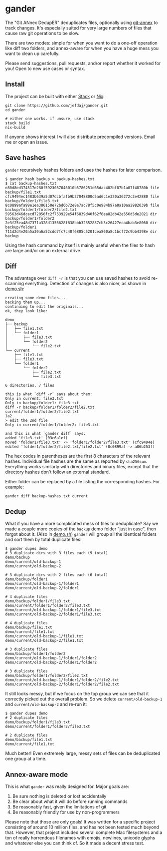 gander
======

The "Git ANnex DedupER" deduplicates files, optionally using [git-annex][1] to track changes.
It's especially suited for very large numbers of files that cause raw git operations to be slow.

There are two modes: simple for when you want to do a one-off operation like diff two folders,
and annex-aware for when you have a huge mess you want to clean up carefully.

Please send suggestions, pull requests, and/or report whether it worked for you!
Open to new use cases or syntax.


Install
-------

The project can be built with either [Stack][2] or [Nix][3]:

```
git clone https://github.com/jefdaj/gander.git
cd gander

# either one works. if unsure, use stack
stack build
nix-build
```

If anyone shows interest I will also distribute precompiled versions. Email me or open an issue.


Save hashes
-----------

`gander` recursively hashes folders and uses the hashes for later comparison.

```
$ gander hash backup > backup-hashes.txt
$ cat backup-hashes.txt
e80d8ed374517e280f5923057046010b5786251e65dac402bf87b1a07f48780b file backup/file1.txt
cfc9494ec1483b639a5d07dcbfafb9b27048800d5ad6c1e320a36272c2e42880 file backup/folder1/file3.txt
8c0899afa99e1ea386150e72bd6b72e8e7ac78f5c0e984b97a0a10aa2982039b file backup/folder1/folder2/file2.txt
59563d46dcacd72056fc2f753929e54f6839d40f62f6ea82db42e556d5de2021 dir  backup/folder1/folder2
2e3f25ea48d7371a328d1356628f838bbb32352837cb3c26427eca4bab3e8060 dir  backup/folder1
711d2d4e20a5a30a6a52cdd7fc7c48f6805c5201cea860a8c1bcf72c9bb4398e dir  backup
```

Using the hash command by itself is mainly useful when the files to hash are large and/or on an external drive.


Diff
----

The advantage over `diff -r` is that you can use saved hashes to avoid re-scanning everything.
Detection of changes is also nicer, as shown in [demo.sh][4]:

```
creating some demo files...
backing them up...
continuing to edit the originals...
ok, they look like:

demo
├── backup
│   ├── file1.txt
│   └── folder1
│       ├── file3.txt
│       └── folder2
│           └── file2.txt
└── current
    ├── file1.txt
    ├── file3.txt
    └── folder1
        └── folder2
            ├── file2.txt
            └── file3.txt

6 directories, 7 files

this is what `diff -r` says about them:
Only in current: file3.txt
Only in backup/folder1: file3.txt
diff -r backup/folder1/folder2/file2.txt current/folder1/folder2/file2.txt
1a2
> edit the 2nd file
Only in current/folder1/folder2: file3.txt

and this is what `gander diff` says:
added 'file3.txt' (03c6a1ef)
moved 'folder1/file3.txt' -> 'folder1/folder2/file3.txt' (cfc9494e)
edited 'folder1/folder2/file2.txt/file2.txt' (8c0899af -> a86b253f)
```

The hex codes in parentheses are the first 8 characters of the relevant hashes.
Individual file hashes are the same as reported by `sha256sum`.
Everything works similarly with directories and binary files,
except that the directory hashes don't follow an external standard.

Either folder can be replaced by a file listing the corresponding hashes.
For example:

```
gander diff backup-hashes.txt current
```


Dedup
-----

What if you have a more complicated mess of files to deduplicate?
Say we made a couple more copies of the `backup` demo folder "just in case", then forgot about it.
(Also in [demo.sh][4])
`gander` will group all the identical folders and sort them by total duplicate files:

```
$ gander dupes demo
# 3 duplicate dirs with 3 files each (9 total)
demo/backup
demo/current/old-backup-1
demo/current/old-backup-2

# 3 duplicate dirs with 2 files each (6 total)
demo/backup/folder1
demo/current/old-backup-1/folder1
demo/current/old-backup-2/folder1

# 4 duplicate files
demo/backup/folder1/file3.txt
demo/current/folder1/folder2/file3.txt
demo/current/old-backup-1/folder1/file3.txt
demo/current/old-backup-2/folder1/file3.txt

# 4 duplicate files
demo/backup/file1.txt
demo/current/file1.txt
demo/current/old-backup-1/file1.txt
demo/current/old-backup-2/file1.txt

# 3 duplicate files
demo/backup/folder1/folder2
demo/current/old-backup-1/folder1/folder2
demo/current/old-backup-2/folder1/folder2

# 3 duplicate files
demo/backup/folder1/folder2/file2.txt
demo/current/old-backup-1/folder1/folder2/file2.txt
demo/current/old-backup-2/folder1/folder2/file2.txt
```

It still looks messy, but if we focus on the top group we can see that it correctly picked out the overall problem.
So we delete `current/old-backup-1` and `current/old-backup-2` and re-run it:

```
$ gander dupes demo
# 2 duplicate files
demo/backup/folder1/file3.txt
demo/current/folder1/folder2/file3.txt

# 2 duplicate files
demo/backup/file1.txt
demo/current/file1.txt
```

Much better! Even extremely large, messy sets of files can be deduplicated one group at a time.


Annex-aware mode
----------------

This is what `gander` was really designed for. Major goals are:

1. Be sure nothing is deleted or lost accidentally
2. Be clear about what it will do before running commands
3. Be reasonably fast, given the limitations of git
4. Be reasonably friendly for use by non-programmers

Please note that those are only goals! It was written for a specific project
consisting of around 10 million files, and has not been tested much beyond
that. However, that project included several complete Mac filesystems and a ton
of really horrendous filenames with emojis, newlines, unicode glyphs and
whatever else you can think of. So it made a decent stress test.


[1]: https://git-annex.branchable.com
[2]: https://docs.haskellstack.org/en/stable/README/
[3]: https://nixos.org/nix
[4]: demo.sh
